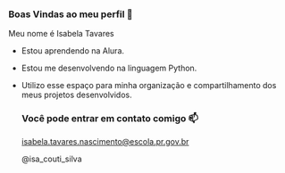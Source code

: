 ### Boas Vindas ao meu perfil 💛

Meu nome é Isabela Tavares

- Estou aprendendo na Alura.
- Estou me desenvolvendo na linguagem Python.
- Utilizo esse espaço para minha organização e compartilhamento dos meus projetos desenvolvidos.

  ### Você pode entrar em contato comigo 📫

  isabela.tavares.nascimento@escola.pr.gov.br
  
  @isa_couti_silva 
